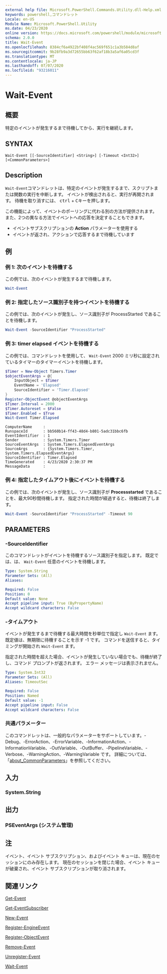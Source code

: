 ```yaml
---
external help file: Microsoft.PowerShell.Commands.Utility.dll-Help.xml
keywords: powershell,コマンドレット
Locale: en-US
Module Name: Microsoft.PowerShell.Utility
ms.date: 04/23/2020
online version: https://docs.microsoft.com/powershell/module/microsoft.powershell.utility/wait-event?view=powershell-6&WT.mc_id=ps-gethelp
schema: 2.0.0
title: Wait-Event
ms.openlocfilehash: 8384cf6a4922bf408f4ac569f651c1a3b584d8af
ms.sourcegitcommit: 9b28fb9a3d72655bb63f62af18b3a5af6a05cd3f
ms.translationtype: MT
ms.contentlocale: ja-JP
ms.lasthandoff: 07/07/2020
ms.locfileid: "93216011"
---
```

# Wait-Event

## 概要
特定のイベントが発生するまで待機してから、実行を継続します。

## SYNTAX

```
Wait-Event [[-SourceIdentifier] <String>] [-Timeout <Int32>] [<CommonParameters>]
```

## Description

`Wait-Event`コマンドレットは、特定のイベントが発生するまで、スクリプトまたは関数の実行を中断します。 イベントが検出されると、実行が再開されます。 待機を取り消すには、 <kbd>ctrl</kbd> + <kbd>C</kbd>キーを押します。

この機能によって、イベントのポーリングに代わる別の方法が提供されます。 また、2つの異なる方法でイベントへの応答を決定することもできます。

- イベントサブスクリプションの **Action** パラメーターを使用する
- イベントが返され、アクションで応答するまで待機しています

## 例

### 例 1: 次のイベントを待機する

この例では、次のイベントが発生するまで待機します。

```powershell
Wait-Event
```

### 例 2: 指定したソース識別子を持つイベントを待機する

この例では、次のイベントが発生し、ソース識別子が ProcessStarted であることを待機します。

```powershell
Wait-Event -SourceIdentifier "ProcessStarted"
```

### 例 3: timer elapsed イベントを待機する

この例では、コマンドレットを使用して、 `Wait-Event` 2000 ミリ秒に設定されているタイマーのタイマーイベントを待機します。

```powershell
$Timer = New-Object Timers.Timer
$objectEventArgs = @{
    InputObject = $Timer
    EventName = 'Elapsed'
    SourceIdentifier = 'Timer.Elapsed'
}
Register-ObjectEvent @objectEventArgs
$Timer.Interval = 2000
$Timer.Autoreset = $False
$Timer.Enabled = $True
Wait-Event Timer.Elapsed
```

```Output
ComputerName     :
RunspaceId       : bb560b14-ff43-48d4-b801-5adc31bbc6fb
EventIdentifier  : 1
Sender           : System.Timers.Timer
SourceEventArgs  : System.Timers.ElapsedEventArgs
SourceArgs       : {System.Timers.Timer, System.Timers.ElapsedEventArgs}
SourceIdentifier : Timer.Elapsed
TimeGenerated    : 4/23/2020 2:30:37 PM
MessageData      :
```

### 例 4: 指定したタイムアウト後にイベントを待機する

この例では、次のイベントが発生し、ソース識別子が **Processstarted** であることを、最大90秒間待機します。 指定された時間が経過すると、待機は終了します。

```powershell
Wait-Event -SourceIdentifier "ProcessStarted" -Timeout 90
```

## PARAMETERS

### -SourceIdentifier

このコマンドレットがイベントを待機するソース識別子を指定します。
既定では、は、 `Wait-Event` 任意のイベントを待機します。

```yaml
Type: System.String
Parameter Sets: (All)
Aliases:

Required: False
Position: 0
Default value: None
Accept pipeline input: True (ByPropertyName)
Accept wildcard characters: False
```

### -タイムアウト

イベントが発生するまで待機する最大時間を秒単位で指定し `Wait-Event` ます。 既定値は、無期限に待機することを示す -1 です。 コマンドを送信すると、タイミングが開始され `Wait-Event` ます。

指定された時間を超えた場合、イベントが発生していない場合でも、待機が終了し、コマンド プロンプトが返されます。 エラー メッセージは表示されません。

```yaml
Type: System.Int32
Parameter Sets: (All)
Aliases: TimeoutSec

Required: False
Position: Named
Default value: -1
Accept pipeline input: False
Accept wildcard characters: False
```

### 共通パラメーター

このコマンドレットは、一般的なパラメーターをサポートしています。-Debug、-ErrorAction、-ErrorVariable、-InformationAction、-InformationVariable、-OutVariable、-OutBuffer、-PipelineVariable、-Verbose、-WarningAction、-WarningVariable です。 詳細については、「[about_CommonParameters](https://go.microsoft.com/fwlink/?LinkID=113216)」を参照してください。

## 入力

### System.String

## 出力

### PSEventArgs (システム管理)

## 注

イベント、イベント サブスクリプション、およびイベント キューは、現在のセッションにのみ存在します。 現在のセッションを閉じた場合、イベント キューが破棄され、イベント サブスクリプションが取り消されます。

## 関連リンク

[Get-Event](Get-Event.md)

[Get-EventSubscriber](Get-EventSubscriber.md)

[New-Event](New-Event.md)

[Register-EngineEvent](Register-EngineEvent.md)

[Register-ObjectEvent](Register-ObjectEvent.md)

[Remove-Event](Remove-Event.md)

[Unregister-Event](Unregister-Event.md)

[Wait-Event](Wait-Event.md)
